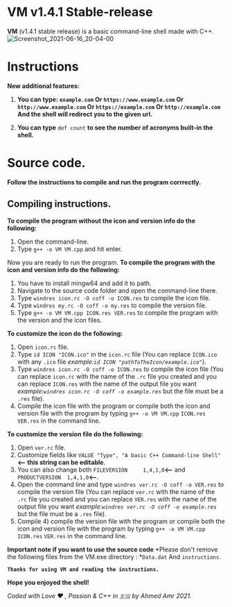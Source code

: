 
# VM v1.4.1 Stable-release
**VM** (v1.4.1 stable release) is a basic command-line shell made with C++.
![Screenshot_2021-06-16_20-04-00](https://user-images.githubusercontent.com/83289040/122277444-31e7b200-cee6-11eb-8583-563a35c9184f.png)

# Instructions

**New additional features:**

1) **You can type:
`example.com` Or `https://www.example.com` Or `http://www.example.com` Or `https://example.com` Or `http://example.com`
And the shell will redirect you to the given url.**

2) **You can type** `def count` **to see the number of acronyms built-in the shell.**


# Source code.
**Follow the instructions to compile and run the program corrrectly.**
## Compiling instructions.
**To compile the program without the icon and version info do the following:**
1) Open the command-line.
2) Type `g++ -o VM VM.cpp` and hit enter.

Now you are ready to run the program.
**To compile the program with the icon and version info do the following:**
1) You have to install mingw64 and add it to path.
2) Navigate to the source code folder and open the command-line there.
3) Type `windres icon.rc -O coff -o ICON.res` to compile the icon file.
4) Type `windres my.rc -O coff -o my.res` to compile the version file.
5) Type `g++ -o VM VM.cpp ICON.res VER.res` to compile the program with the version and the icon files.

**To customize the icon do the following:**
1) Open `icon.rc` file.
2) Type `id ICON "ICON.ico"` in the `icon.rc` file (You can replace `ICON.ico` with any `.ico` file *example:`id ICON "pathToTheIcon/example.ico"`*).
3) Type `windres icon.rc -O coff -o ICON.res` to compile the icon file (You can replace `icon.rc` with the name of the `.rc` file you created and 
you can replace `ICON.res` with the name of the output file you want *example:`windres icon.rc -O coff -o example.res`* but the file must be a `.res` file).
4) Compile the icon file with the program or compile both the icon and version file with the program by typing
`g++ -o VM VM.cpp` `ICON.res` `VER.res` in the command line.

**To customize the version file do the following:**
1) Open `ver.rc` file.
2) Customize fields like ``VALUE "Type", "A basic C++ Command-line Shell"`` **<-- this string can be editable**.
3) You can also change both `FILEVERSION     1,4,1,0`**<--** and `PRODUCTVERSION  1,4,1,0`**<--**.
4) Open the command line and type `windres ver.rc -O coff -o VER.res` to compile the version file (You can replace `ver.rc` with the name of the `.rc` file you created and 
you can replace `VER.res` with the name of the output file you want *example:`windres ver.rc -O coff -o example.res`* but the file must be a `.res` file).
5) Compile 4) compile the version file with the program or compile both the icon and version file with the program by typing
`g++ -o VM VM.cpp` `ICON.res` `VER.res` in the command line.

**Important note if you want to use the source code**
*Please don't remove the following files from the VM.exe directory : *`Data.dat` And `instructions`.


**`Thanks for using VM and reading the instructions.`**

**__Hope you enjoyed the shell!__**

*Coded with Love ♥ , Passion & C++ in 🇪🇬 by Ahmed Amr 2021.*
